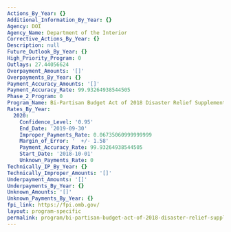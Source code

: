 ```yaml
---
Actions_By_Year: {}
Additional_Information_By_Year: {}
Agency: DOI
Agency_Name: Department of the Interior
Corrective_Actions_By_Year: {}
Description: null
Future_Outlook_By_Year: {}
High_Priority_Program: 0
Outlays: 27.44056624
Overpayment_Amounts: '[]'
Overpayments_By_Year: {}
Payment_Accuracy_Amounts: '[]'
Payment_Accuracy_Rate: 99.93264938544505
Phase_2_Program: 0
Program_Name: Bi-Partisan Budget Act of 2018 Disaster Relief Supplemental, Interior
Rates_By_Year:
  2020:
    Confidence_Level: '0.95'
    End_Date: '2019-09-30'
    Improper_Payments_Rate: 0.06735060999999999
    Margin_of_Error: '  +/- 1.58'
    Payment_Accuracy_Rate: 99.93264938544505
    Start_Date: '2018-10-01'
    Unknown_Payments_Rate: 0
Technically_IP_By_Year: {}
Technically_Improper_Amounts: '[]'
Underpayment_Amounts: '[]'
Underpayments_By_Year: {}
Unknown_Amounts: '[]'
Unknown_Payments_By_Year: {}
fpi_link: https://fpi.omb.gov/
layout: program-specific
permalink: program/bi-partisan-budget-act-of-2018-disaster-relief-supplemental--fa902cea.html
---
```

